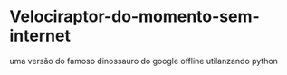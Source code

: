 # Velociraptor-do-momento-sem-internet
uma versão do famoso dinossauro do google offline utilanzando python
